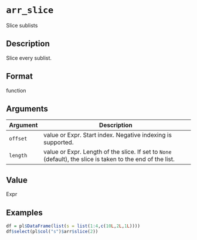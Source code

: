 # `arr_slice`

Slice sublists


## Description

Slice every sublist.


## Format

function


## Arguments

Argument      |Description
------------- |----------------
`offset`     |     value or Expr.  Start index. Negative indexing is supported.
`length`     |     value or Expr. Length of the slice. If set to `None` (default), the slice is taken to the end of the list.


## Value

Expr


## Examples

```r
df = pl$DataFrame(list(s = list(1:4,c(10L,2L,1L))))
df$select(pl$col("s")$arr$slice(2))
```


